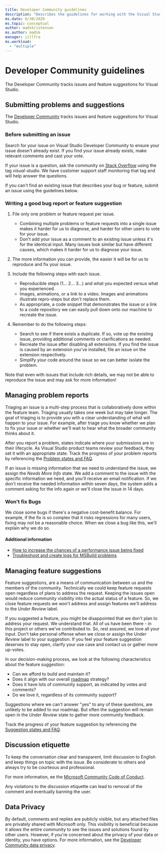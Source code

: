 ```yaml
---
title: Developer Community guidelines
description: "Describes the guidelines for working with the Visual Studio Developer Community."
ms.date: 6/30/2020
ms.topic: conceptual
author: madskristensen
ms.author: madsk
manager: jillfra
ms.workload:
  - "multiple"
---
```

# Developer Community guidelines

The Developer Community tracks issues and feature suggestions for Visual Studio.

## Submitting problems and suggestions

The [Developer Community](https://developercommunity.visualstudio.com/) tracks issues and feature suggestions for Visual Studio.

### Before submitting an issue

Search for your issue on Visual Studio Developer Community to ensure your issue doesn't already exist. If you find your issue already exists, make relevant comments and cast your vote.

If your issue is a question, ask the community on [Stack Overflow](https://stackoverflow.com/questions/tagged/visual-studio?tab=Newest) using the tag _visual-studio_. We have customer support staff monitoring that tag and will help answer the questions.

If you can't find an existing issue that describes your bug or feature, submit an issue using the guidelines below.

### Writing a good bug report or feature suggestion

1. File only one problem or feature request per issue.

    - Combining multiple problems or feature requests into a single issue makes it harder for us to diagnose, and harder for other users to vote for your issue.
    - Don't add your issue as a comment to an existing issue unless it's for the identical input. Many issues look similar but have different causes, which makes it harder for us to diagnose your issue.

2. The more information you can provide, the easier it will be for us to reproduce and fix your issue.
3. Include the following steps with each issue.

    - Reproducible steps (1... 2... 3...) and what you expected versus what you experienced.
    - Images, animations, or a link to a video. Images and animations illustrate repro-steps but _don't_ replace them.
    - As appropriate, a code snippet that demonstrates the issue or a link to a code repository we can easily pull down onto our machine to recreate the issue.

4. Remember to do the following steps:

    - Search to see if there exists a duplicate. If so, vote up the existing issue, providing additional comments or clarifications as needed.
    - Recreate the issue after disabling all extensions. If you find the issue is caused by an extension you've installed, file an issue on the extension respectively.
    - Simplify your code around the issue so we can better isolate the problem.

Note that even with issues that include rich details, we may not be able to reproduce the issue and may ask for more information!

## Managing problem reports

Triaging an issue is a multi-step process that is collaboratively done within the feature team. Triaging usually takes one week but may take longer. The goal of triaging is to provide you with a clear understanding of what will happen to your issue. For example, after triage you know whether we plan to fix your issue or whether we'll wait to hear what the broader community thinks about it.

After you report a problem, states indicate where your submissions are in their lifecycle. As Visual Studio product teams review your feedback, they set it with an appropriate state. Track the progress of your problem reports by referencing the [Problem states and FAQ](https://docs.microsoft.com/visualstudio/ide/report-a-problem).

If an issue is missing information that we need to understand the issue, we assign the _Needs More Info_ state. We add a comment to the issue with the specific information we need, and you'll receive an email notification. If we don't receive the needed information within seven days, the system adds a comment asking for the info again or we'll close the issue in 14 days.

### Won't fix Bugs

We close some bugs if there's a negative cost-benefit balance. For example, if the fix is so complex that it risks regressions for many users, fixing may not be a reasonable choice. When we close a bug like this, we'll explain why we do so.

#### Additional information

- [How to increase the chances of a performance issue being fixed](https://docs.microsoft.com/visualstudio/ide/how-to-increase-chances-of-performance-issue-being-fixed)
- [Troubleshoot and create logs for MSBuild problems](https://docs.microsoft.com/visualstudio/ide/msbuild-logs)

## Managing feature suggestions

Feature suggestions, are a means of communication between us and the members of the community. Technically we could keep feature requests open regardless of plans to address the request. Keeping the issues open would reduce community visibility into the actual status of a feature. So, we close feature requests we won't address and assign features we'll address to the _Under Review_ label.

If you suggested a feature, you might be disappointed that we don't plan to address your request. We understand that. All of us have been there - in this project or others we've contributed to. So, rest assured, we love all your input. Don't take personal offense when we close or assign the _Under Review_ label to your suggestion. If you feel your feature suggestion deserves to stay open, clarify your use case and contact us or gather more up-votes.

In our decision-making process, we look at the following characteristics about the feature suggestion:

- Can we afford to build and maintain it?
- Does it align with our overall [roadmap](https://docs.microsoft.com/visualstudio/productinfo/vs-roadmap) strategy?
- Does it have lots of community support, as indicated by votes and comments?
- Do we love it, regardless of its community support?

Suggestions where we can't answer "yes" to any of these questions, are unlikely to be added to our roadmap. But often the suggestion will remain open in the _Under Review_ state to gather more community feedback.

Track the progress of your feature suggestion by referencing the [Suggestion states and FAQ](https://docs.microsoft.com/visualstudio/ide/report-a-problem).

## Discussion etiquette

To keep the conversation clear and transparent, limit discussion to English and keep things on topic with the issue. Be considerate to others and always try to be courteous and professional.

For more information, ee the [Microsoft Community Code of Conduct](https://answers.microsoft.com/en-us/page/codeofconduct).

Any violations to the discussion etiquette can lead to removal of the comment and eventually banning the user.

## Data Privacy

By default, comments and replies are publicly visible, but any attached files are privately shared with Microsoft only. This visibility is beneficial because it allows the entire community to see the issues and solutions found by other users. However, if you're concerned about the privacy of your data or identity, you have options. For more information, see the [Developer Community data privacy](https://docs.microsoft.com/visualstudio/ide/developer-community-privacy).